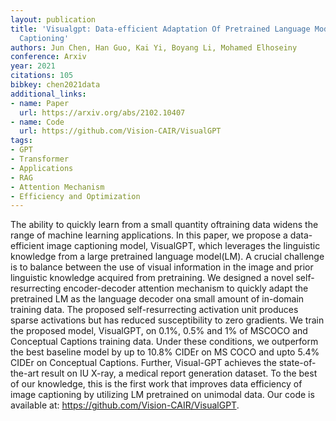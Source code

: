 ```yaml
---
layout: publication
title: 'Visualgpt: Data-efficient Adaptation Of Pretrained Language Models For Image
  Captioning'
authors: Jun Chen, Han Guo, Kai Yi, Boyang Li, Mohamed Elhoseiny
conference: Arxiv
year: 2021
citations: 105
bibkey: chen2021data
additional_links:
- name: Paper
  url: https://arxiv.org/abs/2102.10407
- name: Code
  url: https://github.com/Vision-CAIR/VisualGPT
tags:
- GPT
- Transformer
- Applications
- RAG
- Attention Mechanism
- Efficiency and Optimization
---
```

The ability to quickly learn from a small quantity oftraining data widens the
range of machine learning applications. In this paper, we propose a
data-efficient image captioning model, VisualGPT, which leverages the
linguistic knowledge from a large pretrained language model(LM). A crucial
challenge is to balance between the use of visual information in the image and
prior linguistic knowledge acquired from pretraining. We designed a novel
self-resurrecting encoder-decoder attention mechanism to quickly adapt the
pretrained LM as the language decoder ona small amount of in-domain training
data. The proposed self-resurrecting activation unit produces sparse
activations but has reduced susceptibility to zero gradients. We train the
proposed model, VisualGPT, on 0.1%, 0.5% and 1% of MSCOCO and Conceptual
Captions training data. Under these conditions, we outperform the best baseline
model by up to 10.8% CIDEr on MS COCO and upto 5.4% CIDEr on Conceptual
Captions. Further, Visual-GPT achieves the state-of-the-art result on IU X-ray,
a medical report generation dataset. To the best of our knowledge, this is the
first work that improves data efficiency of image captioning by utilizing LM
pretrained on unimodal data. Our code is available at:
https://github.com/Vision-CAIR/VisualGPT.